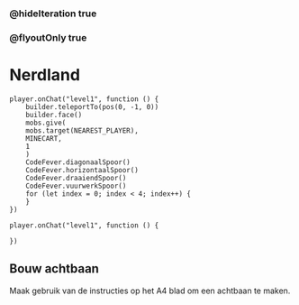 ### @hideIteration true
### @flyoutOnly true

# Nerdland
```blocks
player.onChat("level1", function () {
    builder.teleportTo(pos(0, -1, 0))
    builder.face()
    mobs.give(
    mobs.target(NEAREST_PLAYER),
    MINECART,
    1
    )
    CodeFever.diagonaalSpoor()
    CodeFever.horizontaalSpoor()
    CodeFever.draaiendSpoor()
    CodeFever.vuurwerkSpoor()
    for (let index = 0; index < 4; index++) {
    }
})
```

```template
player.onChat("level1", function () {
	
})
```

## Bouw achtbaan

Maak gebruik van de instructies op het A4 blad om een achtbaan te maken.